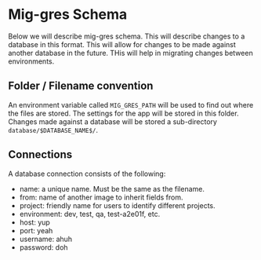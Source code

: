 # Mig-gres Schema

Below we will describe mig-gres schema. This will describe changes to a database in this format. This will allow for changes to be made against another database in the future. THis will help in migrating changes between environments.

## Folder / Filename convention

An environment variable called `MIG_GRES_PATH` will be used to find out where the files are stored. 
The settings for the app will be stored in this folder.
Changes made against a database will be stored a sub-directory `database/$DATABASE_NAME$/`.

## Connections

A database connection consists of the following:

- name: a unique name. Must be the same as the filename.
- from: name of another image to inherit fields from.
- project: friendly name for users to identify different projects.
- environment: dev, test, qa, test-a2e01f, etc.
- host: yup
- port: yeah
- username: ahuh
- password: doh



